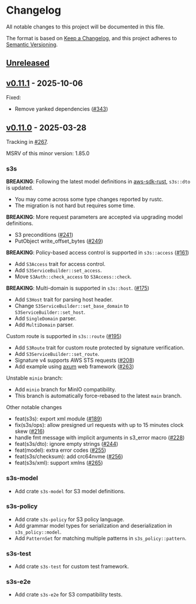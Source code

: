 # Changelog

All notable changes to this project will be documented in this file.

The format is based on [Keep a Changelog](https://keepachangelog.com/en/1.0.0/),
and this project adheres to [Semantic Versioning](https://semver.org/spec/v2.0.0.html).

## [Unreleased]

[Unreleased]: https://github.com/Nugine/s3s/compare/v0.11.1...HEAD

## [v0.11.1] - 2025-10-06

[v0.11.1]: https://github.com/Nugine/s3s/compare/v0.11.0...v0.11.1

Fixed:
+ Remove yanked dependencies ([#343](https://github.com/Nugine/s3s/issues/343))

## [v0.11.0] - 2025-03-28

[v0.11.0]: https://github.com/Nugine/s3s/compare/v0.10.1...v0.11.0

Tracking in [#267](https://github.com/Nugine/s3s/issues/267).

MSRV of this minor version: 1.85.0

### s3s

**BREAKING**: Following the latest model definitions in [aws-sdk-rust](https://github.com/awslabs/aws-sdk-rust), `s3s::dto` is updated.
+ You may come across some type changes reported by rustc.
+ The migration is not hard but requires some time.

**BREAKING**: More request parameters are accepted via upgrading model definitions.
+ S3 preconditions ([#241](https://github.com/Nugine/s3s/issues/241))
+ PutObject write_offset_bytes ([#249](https://github.com/Nugine/s3s/issues/249))

**BREAKING**: Policy-based access control is supported in `s3s::access` ([#161](https://github.com/Nugine/s3s/issues/161))
+ Add `S3Access` trait for access control.
+ Add `S3ServiceBuilder::set_access`.
+ Move `S3Auth::check_access` to `S3Access::check`.

**BREAKING**: Multi-domain is supported in `s3s::host`. ([#175](https://github.com/Nugine/s3s/issues/175))
+ Add `S3Host` trait for parsing host header.
+ Change `S3ServiceBuilder::set_base_domain` to `S3ServiceBuilder::set_host`.
+ Add `SingleDomain` parser.
+ Add `MultiDomain` parser.

Custom route is supported in `s3s::route` ([#195](https://github.com/Nugine/s3s/issues/195))
+ Add `S3Route` trait for custom route protected by signature verification.
+ Add `S3ServiceBuilder::set_route`.
+ Signature v4 supports AWS STS requests ([#208](https://github.com/Nugine/s3s/pull/208))
+ Add example using [axum](https://github.com/tokio-rs/axum) web framework ([#263](https://github.com/Nugine/s3s/pull/263))

Unstable `minio` branch:
+ Add `minio` branch for MinIO compatibility.
+ This branch is automatically force-rebased to the latest `main` branch.

Other notable changes
+ feat(s3s): export xml module ([#189](https://github.com/Nugine/s3s/pull/189))
+ fix(s3s/ops): allow presigned url requests with up to 15 minutes clock skew ([#216](https://github.com/Nugine/s3s/pull/216))
+ handle fmt message with implicit arguments in s3_error macro ([#228](https://github.com/Nugine/s3s/pull/228))
+ feat(s3s/dto): ignore empty strings ([#244](https://github.com/Nugine/s3s/pull/244))
+ feat(model): extra error codes ([#255](https://github.com/Nugine/s3s/pull/255))
+ feat(s3s/checksum): add crc64nvme ([#256](https://github.com/Nugine/s3s/pull/256))
+ feat(s3s/xml): support xmlns ([#265](https://github.com/Nugine/s3s/pull/265))

### s3s-model

+ Add crate `s3s-model` for S3 model definitions.

### s3s-policy

+ Add crate `s3s-policy` for S3 policy language.
+ Add grammar model types for serialization and deserialization in `s3s_policy::model`.
+ Add `PatternSet` for matching multiple patterns in `s3s_policy::pattern`.

### s3s-test

+ Add crate `s3s-test` for custom test framework.

### s3s-e2e

+ Add crate `s3s-e2e` for S3 compatibility tests.
